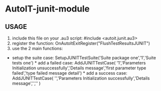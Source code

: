 # AutoIT-junit-module
## USAGE
1.  include this file on your .au3 script: #include <autoit.junit.au3>
2.  register the function: OnAutoItExitRegister("FlushTestResultsJUNIT")
3.  use the 2 main functions:
   * setup the suite case:	SetupJUNITTestSuite('Suite package one','1','Suite tests one')
    * add a failed case:	AddJUNITTestCase( '1','Parameters Initialization unsuccessfully','Details message','first parameter type failed','type failed message detail')
    * add a success case:	AddJUNITTestCase( '','Parameters Initialization successfully','Details message','','' )
